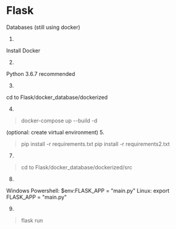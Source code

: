 # Flask
Databases (still using docker)

1. 
Install Docker

2. 
Python 3.6.7 recommended

3. 
cd to Flask/docker_database/dockerized

4. 
> docker-compose up --build -d

(optional: create virtual environment)
5. 
> pip install -r requirements.txt
> pip install -r requirements2.txt

7. 
> cd to Flask/docker_database/dockerized/src

8. 
Windows Powershell: $env:FLASK_APP = "main.py"
Linux: export FLASK_APP = "main.py"

9.
> flask run
